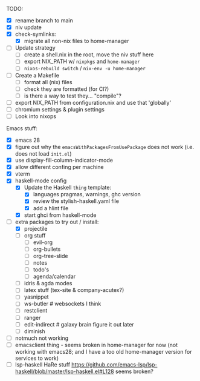 TODO:
- [x] rename branch to main
- [x] niv update
- [x] check-symlinks:
    - [x] migrate all non-nix files to home-manager
- [ ] Update strategy
    - [ ] create a shell.nix in the root, move the niv stuff here
	- [ ] export NIX_PATH w/ `nixpkgs` and `home-manager`
	- [ ] `nixos-rebuild switch` / `nix-env -u home-manager`
- [ ] Create a Makefile
    - [ ] format all (nix) files
	- [ ] check they are formatted (for CI?)
	- [ ] is there a way to test they... "compile"?
- [ ] export NIX_PATH from configuration.nix and use that 'globally'
- [ ] chromium settings & plugin settings
- [ ] Look into nixops

Emacs stuff:
- [x] emacs 28
- [x] figure out why the `emacsWithPackagesFromUsePackage` does not work (i.e. does not load `init.el`)
- [x] use display-fill-column-indicator-mode
- [x] allow different confing per machine
- [x] vterm
- [x] haskell-mode config
    - [x] Update the Haskell `thing` template:
		- [x] languages pragmas, warnings, ghc version
		- [x] review the stylish-haskell.yaml file
		- [x] add a hlint file
	- [x] start ghci from haskell-mode
- [ ] extra packages to try out / install:
	- [x] projectile
	- [ ] org stuff
	    - [ ] evil-org
		- [ ] org-bullets
		- [ ] org-tree-slide
		- [ ] notes
		- [ ] todo's
		- [ ] agenda/calendar
	- [ ] idris & agda modes
	- [ ] latex stuff (tex-site & company-acutex?)
	- [ ] yasnippet
    - [ ] ws-butler # websockets I think
    - [ ] restclient
    - [ ] ranger
    - [ ] edit-indirect # galaxy brain figure it out later
	- [ ] diminish
- [ ] notmuch not working
- [ ] emacsclient thing - seems broken in home-manager for now (not working with emacs28; and I have a too old home-manager version for services to work)
- [ ] lsp-haskell HaRe stuff https://github.com/emacs-lsp/lsp-haskell/blob/master/lsp-haskell.el#L128 seems broken?
